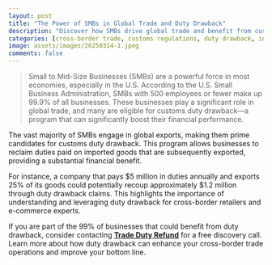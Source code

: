 ```yaml
---
layout: post
title: "The Power of SMBs in Global Trade and Duty Drawback"
description: "Discover how SMBs drive global trade and benefit from customs duty drawback. Learn about duty refunds and international duty reclaim for cross-border retailers."
categories: [cross-border trade, customs regulations, duty drawback, international trade efficiency, ai]
image: assets/images/20250314-1.jpeg
comments: false
---
```

> Small to Mid-Size Businesses (SMBs) are a powerful force in most economies, especially in the U.S. According to the U.S. Small Business Administration, SMBs with 500 employees or fewer make up 99.9% of all businesses. These businesses play a significant role in global trade, and many are eligible for customs duty drawback—a program that can significantly boost their financial performance.

The vast majority of SMBs engage in global exports, making them prime candidates for customs duty drawback. This program allows businesses to reclaim duties paid on imported goods that are subsequently exported, providing a substantial financial benefit.

For instance, a company that pays $5 million in duties annually and exports 25% of its goods could potentially recoup approximately $1.2 million through duty drawback claims. This highlights the importance of understanding and leveraging duty drawback for cross-border retailers and e-commerce experts.

If you are part of the 99% of businesses that could benefit from duty drawback, consider contacting [**Trade Duty Refund**](https://tradedutyrefund.com/make-an-appointment.html?utm_source=Blog&utm_medium=Link&utm_campaign=20250314Article) for a free discovery call. Learn more about how duty drawback can enhance your cross-border trade operations and improve your bottom line.